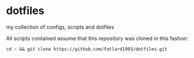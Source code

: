 # dotfiles
my collection of configs, scripts and dotfiles

All scripts contained assume that this repository was cloned in this fashon:
```
cd ~ && git clone https://github.com/fatlard1993/dotfiles.git
```